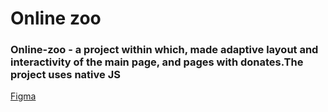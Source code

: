 # Online zoo
### Online-zoo - a project within which, made adaptive layout and interactivity of the main page, and pages with donates.The project uses native JS
[Figma](https://www.figma.com/file/ypzT9idgAILaSRVRmDAJxn/online-zoo-3-weeks)